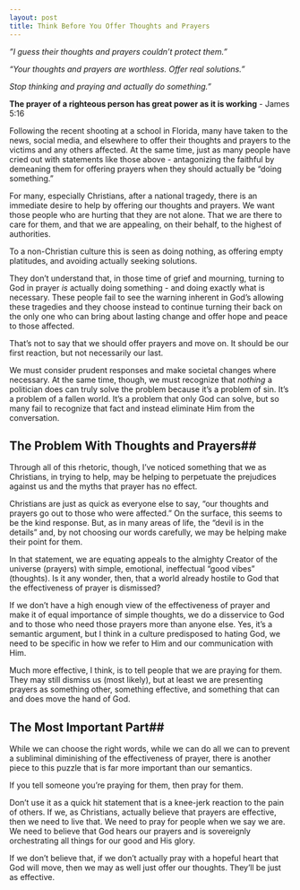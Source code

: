 ```yaml
---
layout: post
title: Think Before You Offer Thoughts and Prayers
---
```


*”I guess their thoughts and prayers couldn’t protect them.”*

*“Your thoughts and prayers are worthless. Offer real solutions.”*

*Stop thinking and praying and actually do something.”*

**The prayer of a righteous person has great power as it is working** - James 5:16

Following the recent shooting at a school in Florida, many have taken to the news, social media, and elsewhere to offer their thoughts and prayers to the victims and any others affected. At the same time, just as many people have cried out with statements like those above - antagonizing the faithful by demeaning them for offering prayers when they should actually be “doing something.” 

For many, especially Christians, after a national tragedy, there is an immediate desire to help by offering our thoughts and prayers. We want those people who are hurting that they are not alone. That we are there to care for them, and that we are appealing, on their behalf, to the highest of authorities.

To a non-Christian culture this is seen as doing nothing, as offering empty platitudes, and avoiding actually seeking solutions.

They don’t understand that, in those time of grief and mourning, turning to God in prayer *is* actually doing something - and doing exactly what is necessary. These people fail to see the warning inherent in God’s allowing these tragedies and they choose instead to continue turning their back on the only one who can bring about lasting change and offer hope and peace to those affected.

That’s not to say that we should offer prayers and move on. It should be our first reaction, but not necessarily our last.

We must consider prudent responses and make societal changes where necessary. At the same time, though, we must recognize that *nothing* a politician does can truly solve the problem because it’s a problem of sin. It’s a problem of a fallen world. It’s a problem that only God can solve, but so many fail to recognize that fact and instead eliminate Him from the conversation.

## The Problem With Thoughts and Prayers#\#

Through all of this rhetoric, though, I’ve noticed something that we as Christians, in trying to help, may be helping to perpetuate the prejudices against us and the myths that prayer has no effect.

Christians are just as quick as everyone else to say, “our thoughts and prayers go out to those who were affected.” On the surface, this seems to be the kind response. But, as in many areas of life, the “devil is in the details” and, by not choosing our words carefully, we may be helping make their point for them.

In that statement, we are equating appeals to the almighty Creator of the universe (prayers) with simple, emotional, ineffectual “good vibes” (thoughts). Is it any wonder, then, that a world already hostile to God that the effectiveness of prayer is dismissed?

If we don’t have a high enough view of the effectiveness of prayer and make it of equal importance of simple thoughts, we do a disservice to God and to those who need those prayers more than anyone else. Yes, it’s a semantic argument, but I think in  a culture predisposed to hating God, we need to be specific in how we refer to Him and our communication with Him.

Much more effective, I think, is to tell people that we are praying for them. They may still dismiss us (most likely), but at least we are presenting prayers as something other, something effective, and something that can and does move the hand of God.

## The Most Important Part#\#

While we can choose the right words, while we can do all we can to prevent a subliminal diminishing of the effectiveness of prayer, there is another piece to this puzzle that is far more important than our semantics.

If you tell someone you’re praying for them, then pray for them. 

Don’t use it as a quick hit statement that is a knee-jerk reaction to the pain of others. If we, as Christians, actually believe that prayers are effective, then we need to live that. We need to pray for people when we say we are. We need to believe that God hears our prayers and is sovereignly orchestrating all things for our good and His glory.

If we don’t believe that, if we don’t actually pray with a hopeful heart that God will move, then we may as well just offer our thoughts. They’ll be just as effective.

